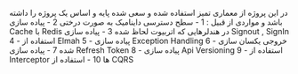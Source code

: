 در این پروژه از معماری تمیز استفاده شده و سعی شده پایه و اساس یک پروژه را داشته باشد و مواردی از قبیل :
1 - سطح دسترسی داینامیک به صورت درختی
2 - پیاده سازی Cache با Redis در هندلرهایی که اتربیوت لحاظ شده
3 - پیاده سازی Signout , SignIn
4 - استفاده از Elmah
5 - پیاده سازی Exception Handling
6 - خروجی یکسان سازی شده
7 - پیاده سازی Refresh Token
8 - پیاده سازی Api Versioning
9 - استفاده از Interceptor ها
10 - استفاده از CQRS
